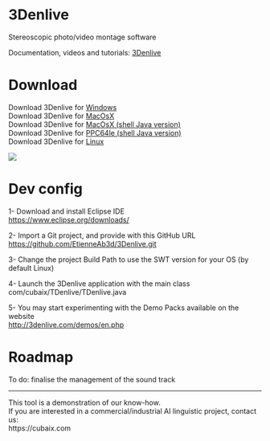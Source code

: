 # 3Denlive

Stereoscopic photo/video montage software

Documentation, videos and tutorials: <a href="http://3denlive.com">3Denlive</a>

# Download

Download 3Denlive for <a href="http://3denlive.com/3DenliveWin.zip">Windows</a><br/>
Download 3Denlive for <a href="http://3denlive.com/3DenliveMacOsX.zip">MacOsX</a><br/>
Download 3Denlive for <a href="http://3denlive.com/3DenliveMacOsXShell.tgz">MacOsX (shell Java version)</a><br/>
Download 3Denlive for <a href="http://3denlive.com/3DenlivePPC64le.tgz">PPC64le (shell Java version)</a><br/>
Download 3Denlive for <a href="http://3denlive.com/3DenliveLinux.tgz">Linux</a><br/>

<img src="http://3denlive.com/LatestScreenCopyEN.png?date=2020-12-20"/>

# Dev config

1- Download and install Eclipse IDE<br/>
https://www.eclipse.org/downloads/

2- Import a Git project, and provide with this GitHub URL<br/>
https://github.com/EtienneAb3d/3Denlive.git

3- Change the project Build Path to use the SWT version for your OS (by default Linux)

4- Launch the 3Denlive application with the main class<br/>
com/cubaix/TDenlive/TDenlive.java

5- You may start experimenting with the Demo Packs available on the website<br/>
http://3denlive.com/demos/en.php

# Roadmap

To do: finalise the management of the sound track

<hr>
This tool is a demonstration of our know-how.<br/>
If you are interested in a commercial/industrial AI linguistic project, contact us:<br/>
https://cubaix.com
